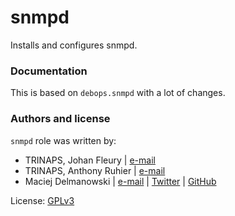 snmpd
=====

Installs and configures snmpd.

### Documentation

This is based on `debops.snmpd` with a lot of changes.

### Authors and license

`snmpd` role was written by:
- TRINAPS, Johan Fleury | [e-mail](mailto:johan.fleury@trinaps.com)
- TRINAPS, Anthony Ruhier | [e-mail](mailto:anthony.ruhier@trinaps.com)
- Maciej Delmanowski | [e-mail](mailto:drybjed@gmail.com) | [Twitter](https://twitter.com/drybjed) | [GitHub](https://github.com/drybjed)

License: [GPLv3](https://tldrlegal.com/license/gnu-general-public-license-v3-%28gpl-3%29)
